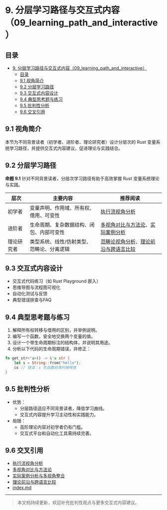 # 9. 分层学习路径与交互式内容（09_learning_path_and_interactive）

## 目录

- [9. 分层学习路径与交互式内容（09\_learning\_path\_and\_interactive）](#9-分层学习路径与交互式内容09_learning_path_and_interactive)
  - [目录](#目录)
  - [9.1 视角简介](#91-视角简介)
  - [9.2 分层学习路径](#92-分层学习路径)
  - [9.3 交互式内容设计](#93-交互式内容设计)
  - [9.4 典型思考题与练习](#94-典型思考题与练习)
  - [9.5 批判性分析](#95-批判性分析)
  - [9.6 交叉引用](#96-交叉引用)

## 9.1 视角简介

本节为不同背景读者（初学者、进阶者、理论研究者）设计分层次的 Rust 变量系统学习路径，并提供交互式内容建议，促进理论与实践结合。

## 9.2 分层学习路径

**命题 9.1** 针对不同背景读者，分层次学习路径有助于高效掌握 Rust 变量系统理论与实践。

| 层次       | 主要内容                                 | 推荐阅读 |
|------------|------------------------------------------|----------|
| 初学者     | 变量声明、作用域、所有权、借用、可变性   | [执行流视角分析](01_execution_flow.md) |
| 进阶者     | 生命周期、复杂数据结构、闭包、内部可变性 | [多视角对比与方法论](../03_application_domains/03_comparative_analysis.md)、[实际案例分析](06_case_studies.md) |
| 理论研究者 | 类型系统、线性/仿射类型、范畴论、分离逻辑 | [范畴论视角分析](02_category_theory.md)、[理论前沿与跨语言比较](07_theory_frontier_comparison.md) |

## 9.3 交互式内容设计

- 交互式代码练习（如 Rust Playground 嵌入）
- 思维导图与流程图可视化
- 自动化测试与反馈
- 典型错误排查与FAQ

## 9.4 典型思考题与练习

1. 解释所有权转移与借用的区别，并举例说明。
2. 编写一个函数，安全地交换两个变量的值。
3. 设计一个带生命周期标注的结构体，并说明其用途。
4. 分析以下代码的生命周期错误，并修正：

```rust
fn get_str<'a>() -> &'a str {
    let s = String::from("hello");
    &s // 错误：s 在函数结束时被释放
}
```

## 9.5 批判性分析

- 优势：
  - 分层路径适应不同背景读者，降低学习曲线。
  - 交互式内容提升学习主动性和实践能力。
- 局限：
  - 高阶理论内容对初学者仍有门槛。
  - 交互式平台和自动化工具需持续完善。

## 9.6 交叉引用

- [执行流视角分析](01_execution_flow.md)
- [多视角对比与方法论](../03_application_domains/03_comparative_analysis.md)
- [实际案例分析与多视角整合](06_case_studies.md)
- [理论前沿与跨语言比较](07_theory_frontier_comparison.md)
- [index.md](../00_master_index.md)

---

> 本文档持续更新，欢迎补充批判性观点与更多交互式内容建议。
